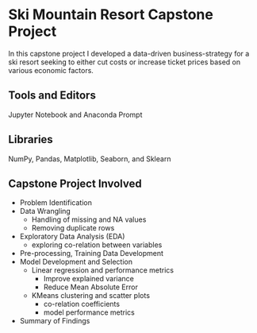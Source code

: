 # Ski Mountain Resort Capstone Project
In this capstone project I developed a data-driven business-strategy for a ski resort seeking to either cut costs or increase ticket prices based on various economic factors.

## Tools and Editors
Jupyter Notebook and Anaconda Prompt

## Libraries
NumPy, Pandas, Matplotlib, Seaborn, and Sklearn

## Capstone Project Involved
* Problem Identification
* Data Wrangling
  - Handling of missing and NA values
  - Removing duplicate rows
* Exploratory Data Analysis (EDA)
  - exploring co-relation between variables
* Pre-processing, Training Data Development
* Model Development and Selection
  - Linear regression and performance metrics
    - Improve explained variance
    - Reduce Mean Absolute Error
  - KMeans clustering and scatter plots 
    - co-relation coefficients 
    - model performance metrics
* Summary of Findings
